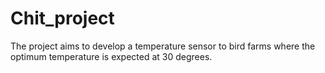 # Chit_project

The project aims to develop a temperature sensor to bird farms where the optimum temperature is expected at 30 degrees. 
